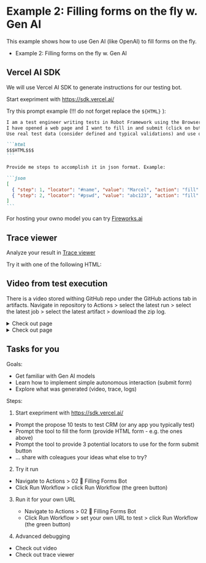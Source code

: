 # Example 2: Filling forms on the fly w. Gen AI

This example shows how to use Gen AI (like OpenAI) to fill forms on the fly.

- Example 2: Filling forms on the fly w. Gen AI

## Vercel AI SDK

We will use Vercel AI SDK to generate instructions for our testing bot.

Start exepriment with https://sdk.vercel.ai/

Try this prompt example (!!! do not forget replace the `${HTML}` ):

````markdown
I am a test engineer writing tests in Robot Framework using the Browser library.
I have opened a web page and I want to fill in and submit (click on button as a last step) the form on this page.
Use real test data (consider defined and typical validations) and use only locators from this HTML:

```html
$$$HTML$$$
```

Provide me steps to accomplish it in json format. Example:

```json
[
  { "step": 1, "locator": "#name", "value": "Marcel", "action": "fill" },
  { "step": 2, "locator": "#pswd", "value": "abc123", "action": "fill" }
]
```
````

For hosting your owno model you can try [Fireworks.ai](https://fireworks.ai/)

## Trace viewer

Analyze your result in [Trace viewer](https://trace.playwright.dev/)

Try it with one of the following HTML:

## Video from test execution

There is a video stored withing GitHub repo under the GitHub actions tab in artifacts.
Navigate in repository to Actions > select the latest run > select the latest job >
select the latest artifact > download the zip log.

<details>
  <summary>Check out page</summary>

```html
<form
  action="/"
  name="sign_in"
  onsubmit="login(document.sign_in.user.value, document.sign_in.password.value);"
>
  <!-- Username -->
  <input
    name="user"
    class="form-control main"
    type="email"
    pattern=".+@tesena.com"
    placeholder="Username"
    required=""
  />
  <!-- Password -->
  <input
    name="password"
    class="form-control main"
    type="password"
    placeholder="Password"
    required=""
  />
  <!-- Submit Button -->
  <button class="btn btn-main-sm">sign in</button>
</form>
```

</details>

<details>
  <summary>Check out page</summary>

```html
<form class="card-details" action="" id="checkout" data-form="">
  <fieldset class="card-details__fieldset">
    <span class="card-details__heading">Card Type</span>

    <div class="card-details__cards" data-card-types="">
      <div class="card-details__cards-item">
        <input
          class="card-details__card-input"
          type="radio"
          name="cardType"
          id="visa"
          data-card-type="visa"
          checked=""
        />
        <label class="card-details__card-label" for="visa">Visa</label>
        <img
          class="card-details__cards-image"
          src="https://svgshare.com/i/7h2.svg"
          alt="Visa Card"
          aria-hidden="true"
        />
      </div>

      <div class="card-details__cards-item">
        <input
          class="card-details__card-input"
          type="radio"
          name="cardType"
          id="mastercard"
          data-card-type="mastercard"
        />
        <label class="card-details__card-label" for="mastercard"
          >MasterCard</label
        >
        <img
          class="card-details__cards-image"
          src="https://svgshare.com/i/7fu.svg"
          alt="MasterCard"
          aria-hidden="true"
        />
      </div>

      <div class="card-details__cards-item">
        <input
          class="card-details__card-input"
          type="radio"
          name="cardType"
          id="discover"
          data-card-type="discover"
        />
        <label class="card-details__card-label" for="discover">Discover</label>
        <img
          class="card-details__cards-image"
          src="https://svgshare.com/i/7hP.svg"
          alt="Discover Card"
          aria-hidden="true"
        />
      </div>

      <div class="card-details__cards-item">
        <input
          class="card-details__card-input"
          type="radio"
          name="cardType"
          id="express"
          data-card-type="express"
        />
        <label class="card-details__card-label" for="express"
          >American Express</label
        >
        <img
          class="card-details__cards-image"
          src="https://svgshare.com/i/7gD.svg"
          alt="Amercican Express Card"
          aria-hidden="true"
        />
      </div>
    </div>
  </fieldset>

  <fieldset class="card-details__fieldset">
    <span class="card-details__heading">Card Number</span>

    <div class="card-details__number">
      <div class="card-details__number-field">
        <label for="cardNumberFirstFour" class="card-details__number-label"
          >First Four Digits</label
        >
        <input
          class="card-details__number-input"
          type="text"
          maxlength="4"
          name="card-number"
          value="0000"
          required=""
          pattern="^((?!0000).)*$"
          id="cardNumberFirstFour"
          data-input=""
        />
      </div>

      <div class="card-details__number-field">
        <label for="cardNumberSecondFour" class="card-details__number-label"
          >Second Four Digits</label
        >
        <input
          class="card-details__number-input"
          type="text"
          maxlength="4"
          name="card-number"
          value="0000"
          required=""
          pattern="^((?!0000).)*$"
          id="cardNumberSecondFour"
          data-input=""
        />
      </div>

      <div class="card-details__number-field">
        <label for="cardNumberThirdFour" class="card-details__number-label"
          >Third Four Digits</label
        >
        <input
          class="card-details__number-input"
          type="text"
          maxlength="4"
          name="card-number"
          value="0000"
          required=""
          pattern="^((?!0000).)*$"
          id="cardNumberThirdFour"
          data-input=""
        />
      </div>

      <div class="card-details__number-field">
        <label for="cardNumberFirstFour" class="card-details__number-label"
          >Last Four Digits</label
        >
        <input
          class="card-details__number-input"
          type="text"
          maxlength="4"
          name="card-number"
          value="0000"
          required=""
          pattern="^((?!0000).)*$"
          id="cardNumberLastFour"
          data-input=""
        />
      </div>

      <div class="card-details__number-card">
        <img
          class="card-details__number-card-image"
          src="https://svgshare.com/i/7h2.svg"
          alt="Visa Card"
          data-card-image=""
        />
      </div>
    </div>
  </fieldset>

  <fieldset class="card-details__fieldset">
    <span class="card-details__heading" aria-hidden="true"
      >Card Holder Name</span
    >
    <div class="card-details__holder">
      <label class="card-details__holder-label" for="cardHolderName"
        >Card Holder Name</label
      >
      <input
        class="card-details__holder-input"
        type="text"
        id="cardHolderName"
        data-input=""
        required=""
      />
    </div>
  </fieldset>

  <fieldset class="card-details__fieldset">
    <div class="card-details__expiration">
      <span class="card-details__heading" aria-hidden="true"
        >Expiration Date</span
      >
      <div class="card-details__expiration-date">
        <label class="card-details__expiration-date-label" for="expirationDate"
          >Expiration Date</label
        >
        <input
          class="card-details__expiration-date-input"
          type="text"
          maxlength="7"
          value="MM / YY"
          pattern="^((?!MM / YY).)*$"
          id="expirationDate"
          data-input=""
          required=""
        />
      </div>
    </div>

    <div class="card-details__security">
      <span class="card-details__heading" aria-hidden="true">CVV</span>
      <div class="card-details__details__security-code">
        <label class="card-details__security-code-label" for="expirationDate"
          >CVC</label
        >
        <input
          class="card-details__security-code-input"
          type="text"
          maxlength="3"
          value="000"
          pattern="^((?!000).)*$"
          id="cvc"
          data-input=""
          required=""
        />
      </div>
    </div>
  </fieldset>

  <button class="card-details__submit" form="checkout" data-submit-button="">
    Purchase
  </button>
</form>
```

</details>

## Tasks for you

Goals:

- Get familiar with Gen AI models
- Learn how to implement simple autonomous interaction (submit form)
- Explore what was generated (video, trace, logs)

Steps:

1. Start exepriment with https://sdk.vercel.ai/

- Prompt the propose 10 tests to test CRM (or any app you typically test)
- Prompt the tool to fill the form (provide HTML form - e.g. the ones above)
- Prompt the tool to provide 3 potential locators to use for the form submit button
- ... share with coleagues your ideas what else to try?

2. Try it run

- Navigate to Actions > 02 🎹 Filling Forms Bot
- Click Run Workflow > click Run Workflow (the green button)

3. Run it for your own URL

   - Navigate to Actions > 02 🎹 Filling Forms Bot
   - Click Run Workflow > set your own URL to test > click Run Workflow
     (the green button)

4. Advanced debugging

- Check out video
- Check out trace viewer
